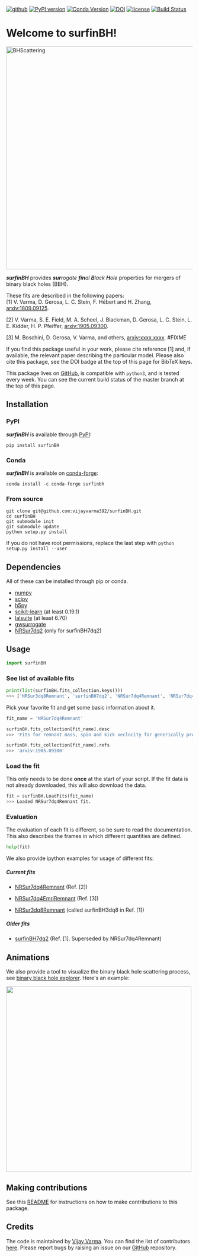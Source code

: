 [![github](https://img.shields.io/badge/GitHub-surfinBH-blue.svg)](https://github.com/vijayvarma392/surfinBH)
[![PyPI version](https://badge.fury.io/py/surfinBH.svg)](https://pypi.org/project/surfinBH/)
[![Conda Version](https://img.shields.io/conda/vn/conda-forge/surfinbh.svg)](https://anaconda.org/conda-forge/surfinbh)
[![DOI](https://zenodo.org/badge/145179417.svg)](https://zenodo.org/badge/latestdoi/145179417)
[![license](https://img.shields.io/badge/license-MIT-blue.svg)](https://github.com/vijayvarma392/surfinBH/blob/master/LICENSE)
[![Build Status](https://github.com/vijayvarma392/surfinBH/actions/workflows/test.yml/badge.svg)](https://github.com/vijayvarma392/surfinBH/actions/workflows/test.yml)


# Welcome to surfinBH!

<img src="https://raw.githubusercontent.com/vijayvarma392/surfinBH/master/images/interaction.jpeg" alt="BHScattering" width="600px"/>

<br/>

_**surfinBH**_ provides _**sur**rogate **fin**al **B**lack_ _**H**ole_
properties for mergers of binary black holes (BBH).

These fits are described in the following papers: <br/>
[1] V. Varma, D. Gerosa, L. C. Stein, F. Hébert and H. Zhang,
[arxiv:1809.09125](https://arxiv.org/abs/1809.09125).

[2] V. Varma, S. E. Field, M. A. Scheel, J. Blackman, D. Gerosa, L. C.
Stein, L. E. Kidder, H. P. Pfeiffer,
[arxiv:1905.09300](https://arxiv.org/abs/1905.09300).

[3] M. Boschini, D. Gerosa, V. Varma, and others,
[arxiv:xxxx.xxxx](https://arxiv.org/abs/xxxx.xxxx). #FIXME

If you find this package useful in your work, please cite reference [1] and,
if available, the relevant paper describing the particular model. Please also
cite this package, see the DOI badge at the top of this page for BibTeX keys.

This package lives on [GitHub](https://github.com/vijayvarma392/surfinBH), is
compatible with `python3`, and is tested every week. You can see the current
build status of the master branch at the top of this page.

## Installation

### PyPI
_**surfinBH**_ is available through [PyPI](https://pypi.org/project/surfinBH/):

```shell
pip install surfinBH
```

### Conda
_**surfinBH**_ is available on [conda-forge](https://anaconda.org/conda-forge/surfinbh):

```shell
conda install -c conda-forge surfinbh
```


### From source

```shell
git clone git@github.com:vijayvarma392/surfinBH.git
cd surfinBH
git submodule init
git submodule update
python setup.py install
```

If you do not have root permissions, replace the last step with
`python setup.py install --user`


## Dependencies
All of these can be installed through pip or conda.
* [numpy](https://docs.scipy.org/doc/numpy/user/install.html)
* [scipy](https://www.scipy.org/install.html)
* [h5py](http://docs.h5py.org/en/latest/build.html)
* [scikit-learn](http://scikit-learn.org/stable/install.html) (at least 0.19.1)
* [lalsuite](https://pypi.org/project/lalsuite) (at least 6.70)
* [gwsurrogate](https://pypi.org/project/gwsurrogate)
* [NRSur7dq2](https://pypi.org/project/NRSur7dq2) (only for surfinBH7dq2)

## Usage

```python
import surfinBH
```

### See list of available fits
```python
print(list(surfinBH.fits_collection.keys()))
>>> ['NRSur3dq8Remnant', 'surfinBH7dq2', 'NRSur7dq4Remnant', 'NRSur7dq4EmriRemnant']
```

Pick your favorite fit and get some basic information about it.
```python
fit_name = 'NRSur7dq4Remnant'

surfinBH.fits_collection[fit_name].desc
>>> 'Fits for remnant mass, spin and kick veclocity for generically precessing BBH systems up to mass ratio 4.'

surfinBH.fits_collection[fit_name].refs
>>> 'arxiv:1905.09300'
```

### Load the fit
This only needs to be done **once** at the start of your script.
If the fit data is not already downloaded, this will also download the data.
```python
fit = surfinBH.LoadFits(fit_name)
>>> Loaded NRSur7dq4Remnant fit.
```
### Evaluation
The evaluation of each fit is different, so be sure to read the documentation.
This also describes the frames in which different quantities are defined.
```python
help(fit)
```

We also provide ipython examples for usage of different fits:

##### Current fits

* [NRSur7dq4Remnant](https://github.com/vijayvarma392/surfinBH/blob/master/examples/example_7dq4.ipynb) (Ref. [2])

* [NRSur7dq4EmriRemnant](https://github.com/vijayvarma392/surfinBH/blob/master/examples/example_7dq4Emri.ipynb) (Ref. [3])

* [NRSur3dq8Remnant](https://github.com/vijayvarma392/surfinBH/blob/master/examples/example_3dq8.ipynb) (called surfinBH3dq8 in Ref. [1])

##### Older fits

* [surfinBH7dq2](https://github.com/vijayvarma392/surfinBH/blob/master/examples/example_7dq2.ipynb) (Ref. [1]. Superseded by NRSur7dq4Remnant)

## Animations

We also provide a tool to visualize the binary black hole scattering process,
see
[binary black hole explorer](https://vijayvarma392.github.io/binaryBHexp/).
Here's an example:

<img src="https://raw.githubusercontent.com/vijayvarma392/binaryBHexp/master/animations/video.gif" width="500"/>


## Making contributions
See this
[README](https://github.com/vijayvarma392/surfinBH/blob/master/README_developers.md)
for instructions on how to make contributions to this package.



## Credits
The code is maintained by [Vijay Varma](https://vijayvarma.com).
You can find the list of contributors
[here](https://github.com/vijayvarma392/surfinBH/graphs/contributors).
Please report bugs by raising an
issue on our [GitHub](https://github.com/vijayvarma392/surfinBH) repository.

